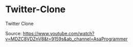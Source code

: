 # Twitter-Clone

Twitter Clone

Source: https://www.youtube.com/watch?v=MDZC8VDZnV8&t=9159s&ab_channel=AsaProgrammer
